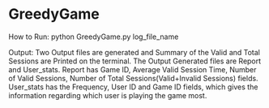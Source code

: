 # GreedyGame
How to Run:
python GreedyGame.py log_file_name

Output:
Two Output files are generated and Summary of the Valid and Total Sessions are Printed on the terminal.
The Output Generated files are Report and User_stats.
Report has Game ID, Average Valid Session Time, Number of Valid Sessions, Number of Total Sessions(Valid+Invalid Sessions) fields.
User_stats has the Frequency, User ID and Game ID fields, which gives the information regarding which user is playing the game most.
